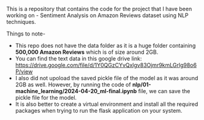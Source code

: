 This is a repository that contains the code for the project that I have been working on - Sentiment Analysis on Amazon Reviews dataset using NLP techniques.

Things to note-

- This repo does not have the data folder as it is a huge folder containing **500,000 Amazon Reviews** which is of size around 2GB.
- You can find the text data in this google drive link: https://drive.google.com/file/d/1Y0QGzCYvQxlgv83Ojmr9kmLGrlg98o6P/view
- I also did not upoload the saved pickle file of the model as it was around 2GB as well. However, by running the code of **nlp/01-machine_learning/2024-04-20_ml-final.ipynb** file, we can save the pickle file for the model.
- It is also better to create a virtual environment and install all the required packages when trying to run the flask application on your system. 
